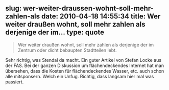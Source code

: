 slug: wer-weiter-draussen-wohnt-soll-mehr-zahlen-als
date: 2010-04-18 14:55:34
title: Wer weiter draußen wohnt, soll mehr zahlen als derjenige der im...
type: quote
---

> Wer weiter draußen wohnt, soll mehr zahlen als derjenige der im Zentrum oder dicht bebaupten Stadtteilen lebt.

Sehr richtig, was Stendal da macht. Ein guter Artikel von Stefan Locke aus der FAS. Bei der ganzen Diskussion um flächendeckendes Internet hat man übersehen, dass die Kosten für flächendeckendes Wasser, etc. auch schon alle mitsponsern. Welch ein Unfug. Richtig, dass langsam hier mal was passiert.
